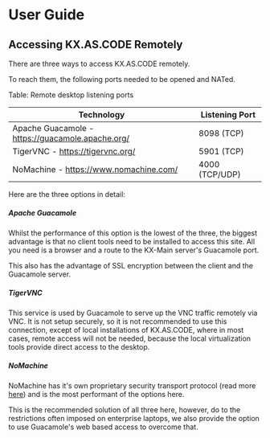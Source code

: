 # User Guide



## Accessing KX.AS.CODE Remotely

There are three ways to access KX.AS.CODE remotely.

To reach them, the following ports needed to be opened and NATed.



Table: Remote desktop listening ports

| Technology                                       | Listening Port |
| ------------------------------------------------ | -------------- |
| Apache Guacamole - https://guacamole.apache.org/ | 8098 (TCP)     |
| TigerVNC - https://tigervnc.org/                 | 5901 (TCP)     |
| NoMachine - https://www.nomachine.com/           | 4000 (TCP/UDP) |



Here are the three options in detail:



##### Apache Guacamole

Whilst the performance of this option is the lowest of the three, the biggest advantage is that no client tools need to be installed to access this site. All you need is a browser and a route to the KX-Main server's Guacamole port.

This also has the advantage of SSL encryption between the client and the Guacamole server.



##### TigerVNC

This service is used by Guacamole to serve up the VNC traffic remotely via VNC. It is not setup securely, so it is not recommended to use this connection, except of local installations of KX.AS.CODE, where in most cases, remote access will not be needed, because the local virtualization tools provide direct access to the desktop.



##### NoMachine

NoMachine has it's own proprietary security transport protocol (read more [here](https://www.nomachine.com/AR10K00705)) and is the most performant of the options here.

This is the recommended solution of all three here, however, do to the restrictions often imposed on enterprise laptops, we also provide the option to use Guacamole's web based access to overcome that.
